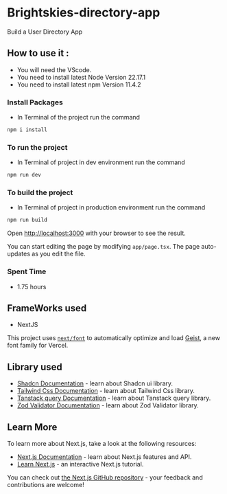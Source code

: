 # Brightskies-directory-app

Build a User Directory App

## How to use it :

- You will need the VScode.
- You need to install latest Node Version 22.17.1
- You need to install latest npm Version 11.4.2

### Install Packages
- In Terminal of the project run the command 

```bash
npm i install
```

### To run the project

- In Terminal of project in dev environment run the command 

```bash
npm run dev 
```

### To build the project
- In Terminal of project in production environment run the command 

```bash
npm run build 
```

Open [http://localhost:3000](http://localhost:3000) with your browser to see the result.

You can start editing the page by modifying `app/page.tsx`. The page auto-updates as you edit the file.

### Spent Time 

- 1.75 hours

## FrameWorks used

- NextJS

This project uses [`next/font`](https://nextjs.org/docs/app/building-your-application/optimizing/fonts) to automatically optimize and load [Geist](https://vercel.com/font), a new font family for Vercel.

## Library used

-  [Shadcn Documentation](https://ui.shadcn.com/) - learn about Shadcn ui library.
-  [Tailwind Css Documentation](https://tailwindcss.com/) - learn about Tailwind Css library.
-  [Tanstack query Documentation](https://tanstack.com/query/latest) - learn about Tanstack query library.
-  [Zod Validator Documentation](https://zod.dev/) - learn about Zod Validator library.

## Learn More

To learn more about Next.js, take a look at the following resources:

- [Next.js Documentation](https://nextjs.org/docs) - learn about Next.js features and API.
- [Learn Next.js](https://nextjs.org/learn) - an interactive Next.js tutorial.

You can check out [the Next.js GitHub repository](https://github.com/vercel/next.js) - your feedback and contributions are welcome!